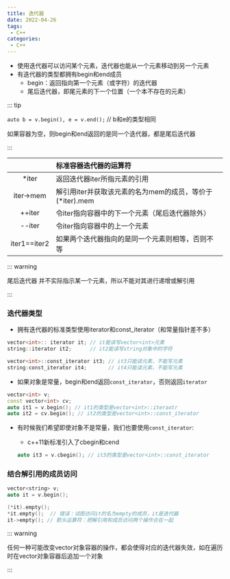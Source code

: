 ```yaml
---
title: 迭代器
date: 2022-04-26
tags:
 - C++
categories:
 - C++
---
```



* 使用迭代器可以访问某个元素，迭代器也能从一个元素移动到另一个元素
* 有迭代器的类型都拥有begin和end成员
  * begin：返回指向第一个元素（或字符）的迭代器
  * 尾后迭代器，即尾元素的下一个位置（一个本不存在的元素）

::: tip

`auto b = v.begin(), e = v.end();` // b和e的类型相同

如果容器为空，则begin和end返回的是同一个迭代器，都是尾后迭代器

:::

|              | 标准容器迭代器的运算符                                   |
| :----------: | :------------------------------------------------------- |
|    *iter     | 返回迭代器iter所指元素的引用                             |
|  iter->mem   | 解引用iter并获取该元素的名为mem的成员，等价于(*iter).mem |
|    ++iter    | 令iter指向容器中的下一个元素（尾后迭代器除外）           |
|    --iter    | 令iter指向容器中的上一个元素                             |
| iter1==iter2 | 如果两个迭代器指向的是同一个元素则相等，否则不等         |

::: warning

尾后迭代器 并不实际指示某一个元素，所以不能对其进行递增或解引用

:::



### 迭代器类型

* 拥有迭代器的标准类型使用iterator和const_iterator（和常量指针差不多）

```cpp
vector<int>:: iterator it; // it能读写vector<int>元素
string::iterator it2;	   // it2能读写string对象中的字符

vector<int>::const_iterator it3; // it3只能读元素，不能写元素
string:const_iterator it4;		 // it4只能读元素，不能写元素
```

* 如果对象是常量，begin和end返回`const_iterator`，否则返回`iterator`

```cpp
vector<int> v;
const vector<int> cv;
auto it1 = v.begin(); // it1的类型是vector<int>::iteraotr
auto it2 = cv.begin(); // it2的类型是vector<int>::const_iterator
```

* 有时候我们希望即使对象不是常量，我们也要使用`const_iterator`:

  * c++11新标准引入了cbegin和cend

  ```cpp
  auto it3 = v.cbegin(); // it3的类型是vector<int>::const_iterator
  ```

### 结合解引用的成员访问

```cpp
vector<string> v;
auto it = v.begin();

(*it).empty();
*it.empty();  // 错误：试图访问it的名为empty的成员，it是迭代器
it->empty(); // 箭头运算符：把解引用和成员访问两个操作合在一起
```

::: warning

任何一种可能改变vector对象容器的操作，都会使得对应的迭代器失效，如在遍历时在vector对象容器后追加一个对象

:::